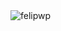 <img src="https://github-readme-stats.vercel.app/api?username=felipwp&show_icons=true&count_private=true" alt="felipwp" />
